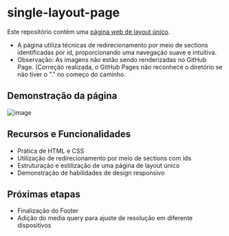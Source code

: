 # single-layout-page
Este repositório contém uma [página web de layout único](https://samuel-almeida-dev.github.io/single-layout-page/).
- A página utiliza técnicas de redirecionamento por meio de sections identificadas por id, proporcionando uma navegação suave e intuitiva.   
- Observação: As imagens não estão sendo renderizadas no GitHub Page. (Correção realizada, o GitHub Pages não reconhece o diretório se não tiver o "." no começo do caminho.

## Demonstração da página
![image](https://github.com/samuel-almeida-dev/single-layout-page/assets/130515347/b6fd13bf-84b0-4345-976f-89f805a1fb0b)


## Recursos e Funcionalidades  
- Prática de HTML e CSS
-  Utilização de redirecionamento por meio de sections com ids
- Estruturação e estilização de uma página de layout único
- Demonstração de habilidades de design responsivo

## Próximas etapas
- Finalização do Footer
- Adição do media query para ajuste de resolução em diferente dispositivos
